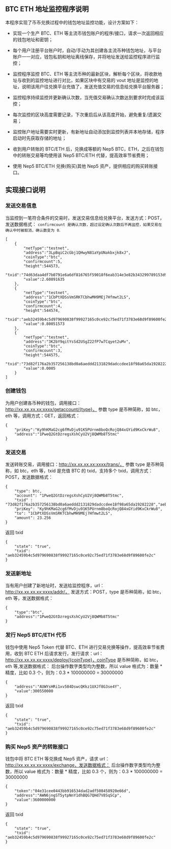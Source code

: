 ## BTC ETH 地址监控程序说明
本程序实现了币币兑换过程中的钱包地址监控功能，设计方案如下：
* 实现一个生产 BTC、ETH 等主流币钱包账户的程序/接口，请求一次返回相应的钱包地址和密钥；
* 每个用户注册平台账户时，自动/手动为其创建各主流币种钱包地址，与平台账户一一对应，钱包私钥和地址离线保存，并将地址发送给监控程序进行监控；
* 监控程序监控 BTC、ETH 等主流币种的最新区块，解析每个区块，将收款地址与收到的监控地址进行对比，如果区块中有交易的 vout 地址是监控的地址，说明该用户往兑换平台充值了，发送充值交易的信息给兑换平台服务器；
* 监控程序持续监控并更新确认次数，当充值交易确认次数达到要求时完成该监控；
* 每次监控的区块高度需要记录，下次重启后从该高度开始，避免重复/遗漏交易；
* 监控账户地址需要实时更新，有新地址自动添加到监控列表并本地存储，程序启动时先获取存储的地址；

* 收到用户转账的 BTC/ETH 后，兑换成等额的 Nep5 BTC，ETH，之后在钱包中的转账交易等均使用该 Nep5 BTC/ETH 代替，提高效率节省费用；
* 使用 Nep5 BTC/ETH 兑换(购买)其他 Nep5 资产，提供相应的购买转账接口。

## 实现接口说明
### 发送交易信息
当监控到一笔符合条件的交易时，发送交易信息给兑换平台，发送方式：POST，发送数据格式：
`confirmcount 是确认次数，超过设定确认次数后不再监控，如果交易在确认中时被取消，确认数变为 0`.
```
[
    {
        "netType":"testnet",
        "address":"3LpBqiC2cGbj1QHwyN81aYpUNakbxjk8xJ",
        "coinType":"btc",
        "confirmcount":5,
        "height":544573,
        "txid":"74d63daa4df7b0791e6a6df816765f59018f6eab314e3e82b343299789153d9b",
        "value":2.60891635
    },
    {
        "netType":"testnet",
        "address":"1CbPtXDSsVmSRKTCbhwMH9MEj7Hfmwt2LS",
        "coinType":"btc",
        "confirmcount":4,
        "height":544574,
        "txid":"aeb32459b4c5d979690838f99927165c0ce92c75ed71f3783e68d9f89600fe2c",
        "value":0.80051573
    },
    {
        "netType":"testnet",
        "address":"3K2bY9qitYsSd2USgZ22fP7w7Cqyet2uMv",
        "coinType":"btc",
        "confirmcount":3,
        "height":544575,
        "txid":"73d82f176a2b357256138bd0a6aeddd2131829dadccdee18f98a65da19282228",
        "value":0.0005
    }
]
```

### 创建钱包
为用户创建各币种的钱包，调用接口：http://xx.xx.xx.xx:xxxx/getaccount/{type}，  参数 type 是币种简称，如 btc，eth 等，调用方式：GET，返回格式：
```
{
    "priKey":"Ky9hKMaG2cg6fMvDju91K5PUrnm8boQcRojQ84xGYid9KxCkrWu8",
    "address":"1PweQ2GtDzregsXshCyU2Vj8QWMb8T5tmc"
}
```

### 发送交易
发送转账交易，调用接口：http://xx.xx.xx.xx:xxxx/trans/，  参数 type 是币种简称，如 btc，eth 等，txid 是充值 BTC 的 txid，支持多个 txid，调用方式：POST，发送数据格式：
```
{
    "type": btc,
    "account": "1PweQ2GtDzregsXshCyU2Vj8QWMb8T5tmc",
    "txid" : "73d82f176a2b357256138bd0a6aeddd2131829dadccdee18f98a65da19282228","aeb32459b4c5d979690838f99927165c0ce92c75ed71f3783e68d9f89600fe2c"
    "priKey": "Ky9hKMaG2cg6fMvDju91K5PUrnm8boQcRojQ84xGYid9KxCkrWu8",
    "to": "1CbPtXDSsVmSRKTCbhwMH9MEj7Hfmwt2LS",
    "amount": 23.256
}
```
返回 txid
```
{
    "state": "true",
    "txid": "aeb32459b4c5d979690838f99927165c0ce92c75ed71f3783e68d9f89600fe2c"
}
```

### 发送新地址
当有用户创建了新地址时，发送给监控程序，url：http://xx.xx.xx.xx:xxxx/addr/，  发送方式：POST，type 是币种简称，如 btc，eth 等，发送数据格式：
```
{
    "type":"btc",
    "address":"1PweQ2GtDzregsXshCyU2Vj8QWMb8T5tmc"
}
```

### 发行 Nep5 BTC/ETH 代币
钱包中使用 Nep5 Token 代替 BTC、ETH 进行交易兑换等操作，提高效率节省费用，收到 BTC ETH 后请求发行，发行请求：url：http://xx.xx.xx.xx:xxxx/deploy/{coinType}，coinType 是币种简称，如 btc，eth 等,发送数据格式：
后台操作数字类型均为整数，所以 value 格式为：数量 * 精度，比如 0.3 个，则为：0.3 * 100000000 = 30000000
```
{
    "address":"AUWYsHRi1xv584DswcQKkz1UXJf8G3se4Y",
    "value":300550000
}
```
返回 txid
```
{
    "state": "true",
    "txid": "aeb32459b4c5d979690838f99927165c0ce92c75ed71f3783e68d9f89600fe2c"
}
```

### 购买 Nep5 资产的转账接口
钱包中将 BTC ETH 等兑换成 Nep5 资产，请求 url：http://xx.xx.xx.xx:xxxx/exchange，发送数据格式：
后台操作数字类型均为整数，所以 value 格式为：数量 * 精度，比如 0.3 个，则为：0.3 * 100000000 = 30000000
```
{
    "token":"04e31cee0443bb916534dad2adf508458920e66d",
    "address":"AWN6jngST5ytpNnY1dhBQG7QHd7V8SqSCp",
    "value":3600000000
}
```
返回 txid
```
{
    "state": "true",
    "txid": "aeb32459b4c5d979690838f99927165c0ce92c75ed71f3783e68d9f89600fe2c"
}
```